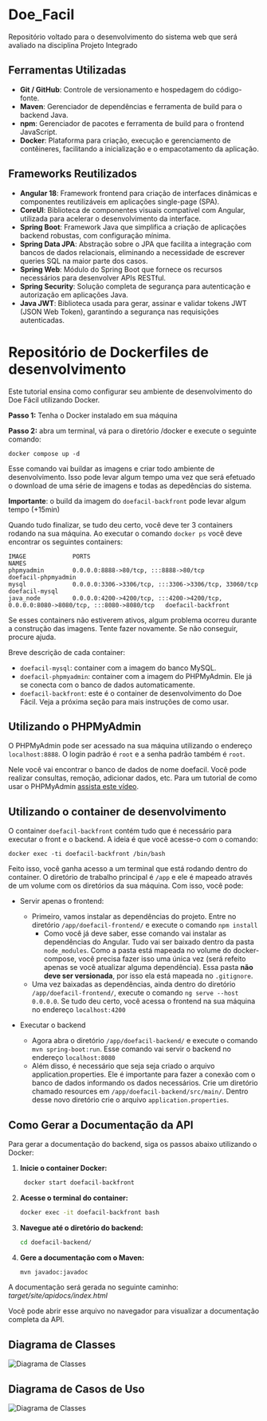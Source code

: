 # Doe_Facil
Repositório voltado para o desenvolvimento do sistema web que será avaliado na disciplina Projeto Integrado


## Ferramentas Utilizadas

- **Git / GitHub**: Controle de versionamento e hospedagem do código-fonte.
- **Maven**: Gerenciador de dependências e ferramenta de build para o backend Java.
- **npm**: Gerenciador de pacotes e ferramenta de build para o frontend JavaScript.
- **Docker**: Plataforma para criação, execução e gerenciamento de contêineres, facilitando a inicialização e o empacotamento da aplicação.

## Frameworks Reutilizados

- **Angular 18**: Framework frontend para criação de interfaces dinâmicas e componentes reutilizáveis em aplicações single-page (SPA).
- **CoreUI**: Biblioteca de componentes visuais compatível com Angular, utilizada para acelerar o desenvolvimento da interface.
- **Spring Boot**: Framework Java que simplifica a criação de aplicações backend robustas, com configuração mínima.
- **Spring Data JPA**: Abstração sobre o JPA que facilita a integração com bancos de dados relacionais, eliminando a necessidade de escrever queries SQL na maior parte dos casos.
- **Spring Web**: Módulo do Spring Boot que fornece os recursos necessários para desenvolver APIs RESTful.
- **Spring Security**: Solução completa de segurança para autenticação e autorização em aplicações Java.
- **Java JWT**: Biblioteca usada para gerar, assinar e validar tokens JWT (JSON Web Token), garantindo a segurança nas requisições autenticadas.


# Repositório de Dockerfiles de desenvolvimento

Este tutorial ensina como configurar seu ambiente de desenvolvimento do Doe Fácil utilizando Docker. 

**Passo 1:** Tenha o Docker instalado em sua máquina

**Passo 2:** abra um terminal, vá para o diretório /docker e execute o seguinte comando:

```
docker compose up -d
```

Esse comando vai buildar as imagens e criar todo ambiente de desenvolvimento. Isso pode levar algum tempo uma vez que será efetuado o download de uma série de imagens e todas as depedências do sistema.

**Importante**: o build da imagem do `doefacil-backfront` pode levar algum tempo (+15min)


Quando tudo finalizar, se tudo deu certo, você deve ter 3 containers rodando na sua máquina. Ao executar o comando `docker ps` você deve encontrar os seguintes containers:

```
IMAGE             PORTS                                                                                      NAMES
phpmyadmin        0.0.0.0:8888->80/tcp, :::8888->80/tcp                                                  doefacil-phpmyadmin
mysql             0.0.0.0:3306->3306/tcp, :::3306->3306/tcp, 33060/tcp                                   doefacil-mysql
java_node         0.0.0.0:4200->4200/tcp, :::4200->4200/tcp, 0.0.0.0:8080->8080/tcp, :::8080->8080/tcp   doefacil-backfront
```

Se esses containers não estiverem ativos, algum problema ocorreu durante a construção das imagens. Tente fazer novamente. Se não conseguir, procure ajuda.

Breve descrição de cada container:
- `doefacil-mysql`: container com a imagem do banco MySQL. 
- `doefacil-phpmyadmin`: container com a imagem do PHPMyAdmin. Ele já se conecta com o banco de dados automaticamente.
- `doefacil-backfront`: este é o container de desenvolvimento do Doe Fácil. Veja a próxima seção para mais instruções de como usar.

## Utilizando o PHPMyAdmin

O PHPMyAdmin pode ser acessado na sua máquina utilizando o endereço `localhost:8888`. O login padrão é `root` e a senha padrão também é `root`.

Nele você vai encontrar o banco de dados de nome doefacil. Você pode realizar consultas, remoção, adicionar dados, etc. Para um tutorial de como usar o PHPMyAdmin [assista este vídeo](https://www.youtube.com/watch?v=kviT7G14gqk).


## Utilizando o container de desenvolvimento

O container `doefacil-backfront` contém tudo que é necessário para executar o front e o backend. A ideia é que você acesse-o com o comando:

```
docker exec -ti doefacil-backfront /bin/bash
```

Feito isso, você ganha acesso a um terminal que está rodando dentro do container. O diretório de trabalho principal é `/app` e ele é mapeado através de um volume com os diretórios da sua máquina. Com isso, você pode:

- Servir apenas o frontend:
  - Primeiro, vamos instalar as dependências do projeto. Entre no diretório `/app/doefacil-frontend/` e execute o comando `npm install`
    - Como você já deve saber, esse comando vai instalar as dependências do Angular. Tudo vai ser baixado dentro da pasta `node_modules`. Como a pasta está mapeada no volume do docker-compose, você precisa fazer isso uma única vez (será refeito apenas se você atualizar alguma dependência). Essa pasta **não deve ser versionada**, por isso ela está mapeada no `.gitignore`.
  - Uma vez baixadas as dependências, ainda dentro do diretório `/app/doefacil-frontend/`, execute o comando `ng serve --host 0.0.0.0`. Se tudo deu certo, você acessa o frontend na sua máquina no endereço `localhost:4200`

- Executar o backend
  - Agora abra o diretório `/app/doefacil-backend/` e execute o comando `mvn spring-boot:run`. Esse comando vai servir o backend no endereço `localhost:8080`
  - Além disso, é necessário que seja seja criado o arquivo application.properties. Ele é importante para fazer a conexão com o banco de dados informando os dados necessários. Crie um diretório chamado resources em `/app/doefacil-backend/src/main/`. Dentro desse novo diretório crie o arquivo `application.properties`.

## Como Gerar a Documentação da API

Para gerar a documentação do backend, siga os passos abaixo utilizando o Docker:

1. **Inicie o container Docker:**
   ```bash
    docker start doefacil-backfront

2. **Acesse o terminal do container:**
    ```bash
    docker exec -it doefacil-backfront bash

3. **Navegue até o diretório do backend:**
    ```bash
    cd doefacil-backend/

4. **Gere a documentação com o Maven:**
    ```bash
    mvn javadoc:javadoc

A documentação será gerada no seguinte caminho: *target/site/apidocs/index.html*

Você pode abrir esse arquivo no navegador para visualizar a documentação completa da API.

## Diagrama de Classes

![Diagrama de Classes](doefacil-frontend/src/assets/classes.png)


## Diagrama de Casos de Uso

![Diagrama de Classes](doefacil-frontend/src/assets/usecases.png)